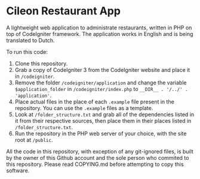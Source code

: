 # Cileon Restaurant App
A lightweight web application to administrate restaurants, written in PHP on top of CodeIgniter framework.
The application works in English and is being translated to Dutch.

To run this code:
1. Clone this repository.
2. Grab a copy of CodeIgniter 3 from the CodeIgniter website and place it in `/codeigniter`.
3. Remove the folder `/codeigniter/application` and change the variable `$application_folder` in `/codeigniter/index.php` to `__DIR__ . '/../' . 'application'`.
4. Place actual files in the place of each `.example` file present in the repository.
   You can use the `.example` files as a template.
5. Look at `/folder_structure.txt` and grab all of the dependencies listed in it from their respective sources, then place them in their places listed in `/folder_structure.txt`.
6. Run the repository in the PHP web server of your choice, with the site root at `/public`.

All the code in this repository, with exception of any git-ignored files, is built by the owner of this Github account and the sole person who commited to this repository. Please read COPYING.md before attempting to copy this software.